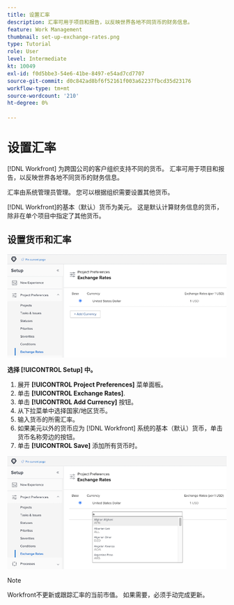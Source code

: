 ```yaml
---
title: 设置汇率
description: 汇率可用于项目和报告，以反映世界各地不同货币的财务信息。
feature: Work Management
thumbnail: set-up-exchange-rates.png
type: Tutorial
role: User
level: Intermediate
kt: 10049
exl-id: f0d5bbe3-54e6-41be-8497-e54ad7cd7707
source-git-commit: d0c842ad8bf6f52161f003a62237fbcd35d23176
workflow-type: tm+mt
source-wordcount: '210'
ht-degree: 0%

---
```


# 设置汇率

[!DNL Workfront] 为跨国公司的客户组织支持不同的货币。 汇率可用于项目和报告，以反映世界各地不同货币的财务信息。

汇率由系统管理员管理。 您可以根据组织需要设置其他货币。

[!DNL Workfront]的基本（默认）货币为美元。 这是默认计算财务信息的货币，除非在单个项目中指定了其他货币。

## 设置货币和汇率

![选择汇率的图像](assets/setting-up-finances-4.png)

**选择 [!UICONTROL Setup] 中。**

1. 展开 **[!UICONTROL Project Preferences]** 菜单面板。
1. 单击 **[!UICONTROL Exchange Rates]**.
1. 单击 **[!UICONTROL Add Currency]** 按钮。
1. 从下拉菜单中选择国家/地区货币。
1. 输入货币的所需汇率。
1. 如果美元以外的货币应为 [!DNL Workfront] 系统的基本（默认）货币，单击货币名称旁边的按钮。
1. 单击 **[!UICONTROL Save]** 添加所有货币时。

![向汇率列表添加货币的图像](assets/setting-up-finances-5.png)

>[!NOTE]
>
>Workfront不更新或跟踪汇率的当前市值。 如果需要，必须手动完成更新。
